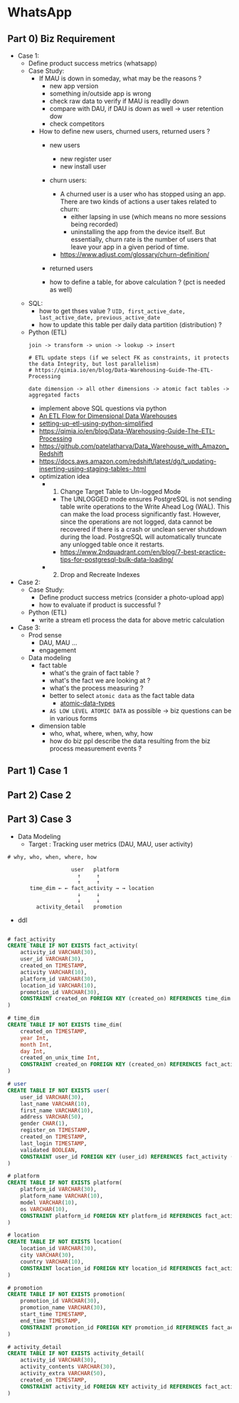 # WhatsApp

## Part 0) Biz Requirement
- Case 1:
	- Define product success metrics (whatsapp)
	- Case Study:
		- If MAU is down in someday, what may be the reasons ?
			- new app version
			- something in/outside app is wrong
			- check raw data to verify if MAU is readlly down
			- compare with DAU, if DAU is down as well -> user retention dow
			- check competitors
		- How to define new users, churned users, returned users ?
			- new users
				- new register user
				- new install user
			- churn users:
				- A churned user is a user who has stopped using an app. There are two kinds of actions a user takes related to churn: 
					- either lapsing in use (which means no more sessions being recorded)
					- uninstalling the app from the device itself. 
				But essentially, churn rate is the number of users that leave your app in a given period of time.
				- https://www.adjust.com/glossary/churn-definition/
			- returned users

			- how to define a table, for above calculation ? (pct is needed as well)
	- SQL:
		- how to get thses value ? `UID, first_active_date, last_active_date, previous_active_date`
		- how to update this table per daily data partition (distribution) ?
	- Python (ETL)
		```
		join -> transform -> union -> lookup -> insert
		```
		```
		# ETL update steps (if we select FK as constraints, it protects the data Integrity, but lost parallelism)
		# https://qimia.io/en/blog/Data-Warehousing-Guide-The-ETL-Processing

		date dimension -> all other dimensions -> atomic fact tables -> aggregated facts
		```
		- implement above SQL questions via python
		- [An ETL Flow for Dimensional Data Warehouses](https://www.linkedin.com/pulse/narrow-road-star-schema-basic-etl-flow-dimensional-data-vince-donovan/)
		- [setting-up-etl-using-python-simplified](https://hevodata.com/learn/setting-up-etl-using-python-simplified/)
		- https://qimia.io/en/blog/Data-Warehousing-Guide-The-ETL-Processing
		- https://github.com/patelatharva/Data_Warehouse_with_Amazon_Redshift
		- https://docs.aws.amazon.com/redshift/latest/dg/t_updating-inserting-using-staging-tables-.html
		- optimization idea
			- 1) Change Target Table to Un-logged Mode
				- The UNLOGGED mode ensures PostgreSQL is not sending table write operations to the Write Ahead Log (WAL). This can make the load process significantly fast. However, since the operations are not logged, data cannot be recovered if there is a crash or unclean server shutdown during the load. PostgreSQL will automatically truncate any unlogged table once it restarts.
				- https://www.2ndquadrant.com/en/blog/7-best-practice-tips-for-postgresql-bulk-data-loading/
			- 2) Drop and Recreate Indexes
- Case 2:
	- Case Study:
		- Define product success metrics (consider a photo-upload app)
		- how to evaluate if product is successful ?
	- Python (ETL)
		- write a stream etl process the data for above metric calculation
- Case 3:
	- Prod sense
		- DAU, MAU ...
		- engagement
	- Data modeling
		- fact table
			- what's the grain of fact table ?
			- what's the fact we are looking at ?
			- what's the process measuring ?
			- better to select `atomic data` as the fact table data
				- [atomic-data-types](https://docs.oracle.com/en/database/other-databases/nosql-database/21.1/sqlreferencefornosql/atomic-data-types.html)
			- `AS LOW LEVEL ATOMIC DATA` as possible -> biz questions can be in various forms
		- dimension table
			- who, what, where, when, why, how
			- how do biz ppl describe the data resulting from the biz process measurement events ?


## Part 1) Case 1
## Part 2) Case 2
## Part 3) Case 3
- Data Modeling
	- Target : Tracking user metrics (DAU, MAU, user activity)
```
# why, who, when, where, how
   
                    user   platform
                      ↑     ↑
                      ↑     ↑
       time_dim ← ← fact_activity → → location
                      ↓     ↓
                      ↓     ↓
         activity_detail   promotion

```
- ddl
```sql

# fact_activity
CREATE TABLE IF NOT EXISTS fact_activity(
	activity_id VARCHAR(30),
	user_id VARCHAR(30),
	created_on TIMESTAMP,
	activity VARCHAR(10),
	platform_id VARCHAR(30),
	location_id VARCHAR(10),
	promotion_id VARCHAR(30),
	CONSTRAINT created_on FOREIGN KEY (created_on) REFERENCES time_dim (created_on)
)

# time_dim
CREATE TABLE IF NOT EXISTS time_dim(
	created_on TIMESTAMP,
	year Int,
	month Int,
	day Int,
	created_on_unix_time Int,
	CONSTRAINT created_on FOREIGN KEY (created_on) REFERENCES fact_activity (created_on)
)

# user
CREATE TABLE IF NOT EXISTS user(
	user_id VARCHAR(30),
	last_name VARCHAR(10),
	first_name VARCHAR(10),
	address VARCHAR(50),
	gender CHAR(1),
	register_on TIMESTAMP,
	created_on TIMESTAMP,
	last_login TIMESTAMP,
	validated BOOLEAN,
	CONSTRAINT user_id FOREIGN KEY (user_id) REFERENCES fact_activity (user_id)
)

# platform
CREATE TABLE IF NOT EXISTS platform(
	platform_id VARCHAR(30),
	platform_name VARCHAR(10),
	model VARCHAR(10),
	os VARCHAR(10),
	CONSTRAINT platform_id FOREIGN KEY platform_id REFERENCES fact_activity (platform_id)
)

# location
CREATE TABLE IF NOT EXISTS location(
	location_id VARCHAR(30),
	city VARCHAR(30),
	country VARCHAR(10),
	CONSTRAINT location_id FOREIGN KEY location_id REFERENCES fact_activity (location_id)
)

# promotion
CREATE TABLE IF NOT EXISTS promotion(
	promotion_id VARCHAR(30),
	promotion_name VARCHAR(30),
	start_time TIMESTAMP,
	end_time TIMESTAMP,
	CONSTRAINT promotion_id FOREIGN KEY promotion_id REFERENCES fact_activity (promotion_id)
)

# activity_detail
CREATE TABLE IF NOT EXISTS activity_detail(
	activity_id VARCHAR(30),
	activity_contents VARCHAR(30),
	activity_extra VARCHAR(50),
	created_on TIMESTAMP,
	CONSTRAINT activity_id FOREIGN KEY activity_id REFERENCES fact_activity (activity_id)
)
```
